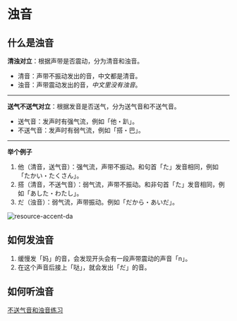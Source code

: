 # 浊音

## 什么是浊音

**清浊对立**：根据声带是否震动，分为清音和浊音。

- 清音：声带不振动发出的音，中文都是清音。
- 浊音：声带震动发出的音，_中文里没有浊音_。

---

**送气不送气对立**：根据发音是否送气，分为送气音和不送气音。

- 送气音：发声时有强气流，例如「他・趴」。
- 不送气音：发声时有弱气流，例如「搭・巴」。

---

**举个例子**

1. 他（清音，送气音）：强气流，声带不振动。和句首「た」发音相同，例如「たかい・たくさん」。
2. 搭（清音，不送气音）：弱气流，声带不振动。和非句首「た」发音相同，例如「あした・わたし」。
3. だ（浊音）：弱气流，声带振动。例如「だから・あいだ」。

![resource-accent-da](/resource-accent-da.svg)

## 如何发浊音

1. 缓慢发「妈」的音，会发现开头会有一段声带震动的声音「n」。
2. 在这个声音后接上「哒」，就会发出「だ」的音。

## 如何听浊音

[不送气音和浊音练习](http://nihongo.hum.tmu.ac.jp/mic-j/VoAspNew/index.html)
